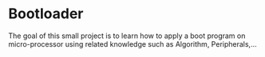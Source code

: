 # Bootloader
The goal of this small project is to learn how to apply a boot program on micro-processor using related knowledge such as Algorithm, Peripherals,... 
